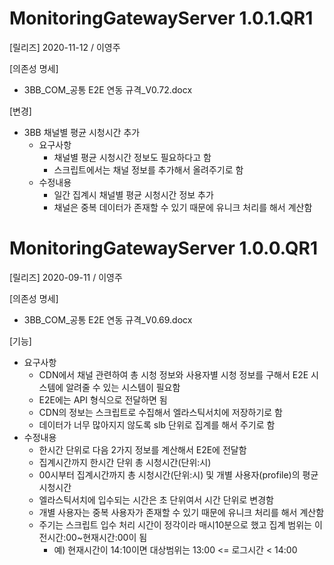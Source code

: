 MonitoringGatewayServer 1.0.1.QR1
===================
[릴리즈] 2020-11-12 / 이영주

[의존성 명세]
  * 3BB_COM_공통 E2E 연동 규격_V0.72.docx

[변경]
  * 3BB 채널별 평균 시청시간 추가
    * 요구사항
      * 채널별 평균 시청시간 정보도 필요하다고 함
      * 스크립트에서는 채널 정보를 추가해서 올려주기로 함
    * 수정내용
      * 일간 집계시 채널별 평균 시청시간 정보 추가
      * 채널은 중복 데이터가 존재할 수 있기 때문에 유니크 처리를 해서 계산함

MonitoringGatewayServer 1.0.0.QR1
===================
[릴리즈] 2020-09-11 / 이영주

[의존성 명세]
  * 3BB_COM_공통 E2E 연동 규격_V0.69.docx
    
[기능]
  * 요구사항
    * CDN에서 채널 관련하여 총 시청 정보와 사용자별 시청 정보를 구해서 E2E 시스템에 알려줄 수 있는 시스템이 필요함
    * E2E에는 API 형식으로 전달하면 됨
    * CDN의 정보는 스크립트로 수집해서 엘라스틱서치에 저장하기로 함
    * 데이터가 너무 많아지지 않도록 slb 단위로 집계를 해서 주기로 함
  * 수정내용
    * 한시간 단위로 다음 2가지 정보를 계산해서 E2E에 전달함
    * 집계시간까지 한시간 단위 총 시청시간(단위:시)
    * 00시부터 집계시간까지 총 시청시간(단위:시) 및 개별 사용자(profile)의 평균 시청시간
    * 엘라스틱서치에 입수되는 시간은 초 단위여서 시간 단위로 변경함
    * 개별 사용자는 중복 사용자가 존재할 수 있기 때문에 유니크 처리를 해서 계산함
    * 주기는 스크립트 입수 처리 시간이 정각이라 매시10분으로 했고 집계 범위는 이전시간:00~현재시간:00이 됨
      * 예) 현재시간이 14:10이면 대상범위는 13:00 <= 로그시간 < 14:00
